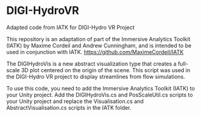 # DIGI-HydroVR
Adapted code from IATK for DIGI-Hydro VR Project

This repository is an adaptation of part of the Immersive Analytics Toolkit (IATK) by Maxime Cordeil and Andrew Cunningham, and is intended to be used in conjunction with IATK. 
https://github.com/MaximeCordeil/IATK

The DIGIHydroVis is a new abstract visualization type that creates a full-scale 3D plot centered on the origin of the scene. This script was used in the DIGI-Hydro VR project to display streamlines from flow simulations. 

To use this code, you need to add the Immersive Analytics Toolkit (IATK) to your Unity project. Add the DIGIHydroVis.cs and PosScaleUtil.cs scripts to your Unity project and replace the Visualisation.cs and AbstractVisualisation.cs scripts in the IATK folder. 
